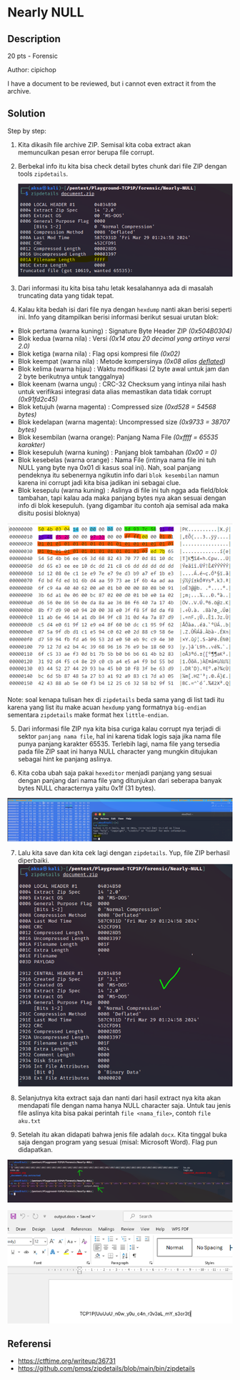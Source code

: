 # Nearly NULL
## Description

20 pts - Forensic

Author: cipichop

I have a document to be reviewed, but i cannot even extract it from the archive.

## Solution

Step by step:

1. Kita dikasih file archive ZIP. Semisal kita coba extract akan memunculkan pesan error berupa file corrupt.

2. Berbekal info itu kita bisa check detail bytes chunk dari file ZIP dengan tools `zipdetails`.

   ![](img/step-1.png)

3. Dari informasi itu kita bisa tahu letak kesalahannya ada di masalah truncating data yang tidak tepat.

4. Kalau kita bedah isi dari file nya dengan `hexdump` nanti akan berisi seperti ini. Info yang ditampilkan berisi informasi berikut sesuai urutan blok:
  *  Blok pertama (warna kuning)   : Signature Byte Header ZIP <i>(0x504B0304)</i>
  *  Blok kedua   (warna nila)     : Versi <i>(0x14 atau 20 decimal yang artinya versi 2.0)</i>
  *  Blok ketiga  (warna nila)     : Flag opsi kompresi file <i>(0x02)</i>
  *  Blok keempat (warna nila)     : Metode kompersinya <i>(0x08 alias <a href="https://en.wikipedia.org/wiki/Deflate">deflated</a>)</i>
  *  Blok kelima  (warna hijau)    : Waktu modifikasi (2 byte awal untuk jam dan 2 byte berikutnya untuk tanggalnya)
  *  Blok keenam  (warna ungu)     : CRC-32 Checksum yang intinya nilai hash untuk verifikasi integrasi data alias memastikan data tidak corrupt <i>(0x91fd2c45)</i>
  *  Blok ketujuh (warna magenta)  : Compressed size <i>(0xd528 = 54568 bytes)</i>
  *  Blok kedelapan (warna magenta): Uncompressed size <i>(0x9733 = 38707 bytes)</i>
  *  Blok kesembilan (warna orange): Panjang Nama File <i>(0xffff = 65535 karakter)</i>
  *  Blok kesepuluh (warna kuning) : Panjang blok tambahan <i>(0x00 = 0)</i>
  *  Blok kesebelas (warna orange) : Nama File (intinya nama file ini tuh NULL yang byte nya 0x01 di kasus soal ini). Nah, soal panjang pendeknya itu sebenernya ngikutin info dari `blok kesembilan` namun karena ini corrupt jadi kita bisa jadikan ini sebagai clue.
  *  Blok kesepulu (warna kuning)  : Aslinya di file ini tuh ngga ada field/blok tambahan, tapi kalau ada maka panjang bytes nya akan sesuai dengan info di blok kesepuluh. (yang digambar itu contoh aja semisal ada maka disitu posisi bloknya)

  ![](img/info-1.png)

  Note: soal kenapa tulisan hex di `zipdetails` beda sama yang di list tadi itu karena yang list itu make acuan `hexdump` yang formatnya `big-endian` sementara `zipdetails` make format hex `little-endian`.

5. Dari informasi file ZIP nya kita bisa curiga kalau corrupt nya terjadi di sektor `panjang nama file`, hal ini karena tidak logis saja jika nama file punya panjang karakter 65535. Terlebih lagi, nama file yang tersedia pada file ZIP saat ini hanya NULL character yang mungkin ditujukan sebagai hint ke panjang aslinya.

6. Kita coba ubah saja pakai `hexeditor` menjadi panjang yang sesuai dengan panjang dari nama file yang ditunjukan dari seberapa banyak bytes NULL characternya yaitu 0x1f (31 bytes).

  ![](img/step-3.png)

7. Lalu kita save dan kita cek lagi dengan `zipdetails`. Yup, file ZIP berhasil diperbaiki.
  ![](img/step-4.png)

8. Selanjutnya kita extract saja dan nanti dari hasil extract nya kita akan mendapati file dengan nama hanya NULL character saja. Untuk tau jenis file aslinya kita bisa pakai perintah `file <nama_file>`, contoh `file aku.txt`

9. Setelah itu akan didapati bahwa jenis file adalah `docx`. Kita tinggal buka saja dengan program yang sesuai (misal: Microsoft Word). Flag pun didapatkan.

  ![](img/step-6.png)

  ![](img/step-7.png)

## Referensi
* https://ctftime.org/writeup/36731
* https://github.com/pmqs/zipdetails/blob/main/bin/zipdetails
